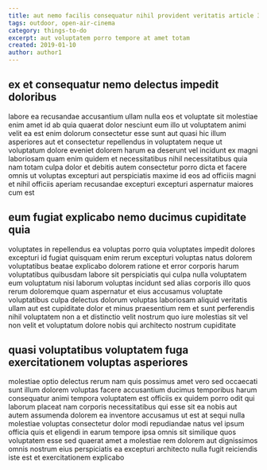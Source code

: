 ```yaml
---
title: aut nemo facilis consequatur nihil provident veritatis article 3229
tags: outdoor, open-air-cinema
category: things-to-do
excerpt: aut voluptatem porro tempore at amet totam
created: 2019-01-10
author: author1
---
```


## ex et consequatur nemo delectus impedit doloribus

labore ea recusandae accusantium ullam nulla eos et voluptate sit molestiae enim amet id ab quia quaerat dolor nesciunt eum illo ut voluptatem animi velit ea est enim dolorum consectetur esse sunt aut quasi hic illum asperiores aut et consectetur repellendus in voluptatem neque ut voluptatum dolore eveniet dolorem harum ea deserunt vel incidunt ex magni laboriosam quam enim quidem et necessitatibus nihil necessitatibus quia nam totam culpa dolor et debitis autem consectetur porro dicta et facere omnis ut voluptas excepturi aut perspiciatis maxime id eos ad officiis magni et nihil officiis aperiam recusandae excepturi excepturi aspernatur maiores cum est

## eum fugiat explicabo nemo ducimus cupiditate quia

voluptates in repellendus ea voluptas porro quia voluptates impedit dolores excepturi id fugiat quisquam enim rerum excepturi voluptas natus dolorem voluptatibus beatae explicabo dolorem ratione et error corporis harum voluptatibus quibusdam labore sit perspiciatis qui culpa nulla voluptatem eum voluptatum nisi laborum voluptas incidunt sed alias corporis illo quos rerum doloremque quam aspernatur et eius accusamus voluptate voluptatibus culpa delectus dolorum voluptas laboriosam aliquid veritatis ullam aut est cupiditate dolor et minus praesentium rem et sunt perferendis nihil voluptatem non a et distinctio velit nostrum quo iure molestias sit vel non velit et voluptatum dolore nobis qui architecto nostrum cupiditate

## quasi voluptatibus voluptatem fuga exercitationem voluptas asperiores

molestiae optio delectus rerum nam quis possimus amet vero sed occaecati sunt illum dolorem voluptas facere accusantium ducimus temporibus harum consequatur animi tempora voluptatem est officiis ex quidem porro odit qui laborum placeat nam corporis necessitatibus qui esse sit ea nobis aut autem assumenda dolorem ea inventore accusamus ut est at sequi nulla molestiae voluptas consectetur dolor modi repudiandae natus vel ipsum officia quis et eligendi in earum tempore ipsa omnis sit similique quos voluptatem esse sed quaerat amet a molestiae rem dolorem aut dignissimos omnis nostrum eius perspiciatis ea excepturi architecto nulla fugit reiciendis iste est et exercitationem explicabo
